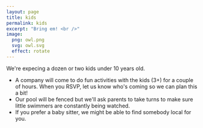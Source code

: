 ```yaml
---
layout: page
title: kids
permalink: kids
excerpt: "Bring em! <br />"
image:
  png: owl.png
  svg: owl.svg
  effect: rotate
---
```



We're expecing a dozen or two kids under 10 years old.

* A company will come to do fun activities with the kids (3+) for a couple of hours. When you RSVP, let us know who's coming so we can plan this a bit!
* Our pool will be fenced but we'll ask parents to take turns to make sure little swimmers are constantly being watched.
* If you prefer a baby sitter, we might be able to find somebody local for you.
